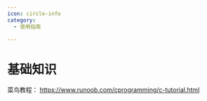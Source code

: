 ```yaml
---
icon: circle-info
category:
  - 使用指南

---
```



# 基础知识
菜鸟教程： https://www.runoob.com/cprogramming/c-tutorial.html

